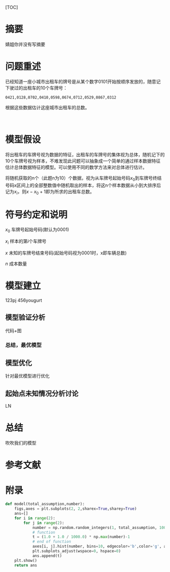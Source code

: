 [TOC]



# 摘要
婧姐你并没有写摘要





# 问题重述
已经知道一座小城市出租车的牌号是从某个数字0101开始按顺序发放的，随意记下驶过的出租车的10个车牌号：

```
0421,0128,0702,0410,0598,0674,0712,0529,0867,0312
```

根据这些数据估计这座城市出租车的总数。

​    

# 模型假设
 将出租车的车牌号视为数据的特征，出租车的车牌号的集体视为总体，随机记下的10个车牌号视为样本，不难发现此问题可以抽象成一个简单的通过样本数据特征估计总体数据特征的模型。可以使用不同的数学方法来对总体进行估计。

将随机获取的n个（此题n为10）个数据，视为从车牌号起始号码$x_0$到车牌号终结号码x区间上的全部整数值中随机取出的样本，将这n个样本数据从小到大排序后记为$x_i$，则$x-x_0+1$即为所求的出租车总数。 



# 符号约定和说明
$x_0$	车牌号起始号码(默认为0001)

$x_i$	样本的第$i​$个车牌号

$x$	未知的车牌号结束号码(起始号码视为0001时，x即车辆总数)

$n​$	成本数量




# 模型建立
123pj
456yougurt

## 模型验证分析 
代码+图

### 总结，最优模型

## 模型优化
针对最优模型进行优化

## 起始点未知情况分析讨论
LN

# 总结
吹吹我们的模型


# 参考文献



# 附录

```python
def model(total_assumption,number):
    figs,axes = plt.subplots(2, 2,sharex=True,sharey=True)
    ans=[]
    for i in range(2):
        for j in range(2):
            number = np.random.random_integers(1, total_assumption, 1000)
            # function
            t = (1.0 + 1.0 / 1000.0) * np.max(number)-1
            # end of function
            axes[i, j].hist(number, bins=10, edgecolor='b',color='g', alpha=0.5)
            plt.subplots_adjust(wspace=0, hspace=0)
            ans.append(t)
    plt.show()
    return ans
```

